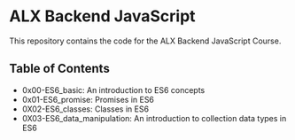 # ALX Backend JavaScript

This repository contains the code for the ALX Backend JavaScript Course.

## Table of Contents

- 0x00-ES6_basic: An introduction to ES6 concepts
- 0x01-ES6_promise: Promises in ES6
- 0X02-ES6_classes: Classes in ES6
- 0X03-ES6_data_manipulation: An introduction to collection data types in ES6
